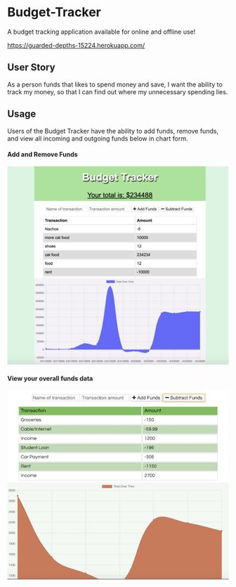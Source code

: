 # Budget-Tracker
A budget tracking application available for online and offline use! <br>

https://guarded-depths-15224.herokuapp.com/


## User Story
As a person funds that likes to spend money and save, I want the ability to track my money, so that I can find out where my unnecessary spending lies.

## Usage
Users of the Budget Tracker have the ability to add funds, remove funds, and view all incoming and outgoing funds below in chart form.

#### Add and Remove Funds
![Main View](./public/images/main.png)

#### View your overall funds data
![Chart View](./public/images/chart.png)